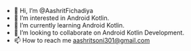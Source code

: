 - 👋 Hi, I’m @AashritFichadiya
- 👀 I’m interested in Android Kotlin.
- 🌱 I’m currently learning Android Kotlin.
- 💞️ I’m looking to collaborate on Android Kotlin Development.
- 📫 How to reach me aashritsoni301@gmail.com

<!---
AashritFichadiya/AashritFichadiya is a ✨ special ✨ repository because its `README.md` (this file) appears on your GitHub profile.
You can click the Preview link to take a look at your changes.
--->

